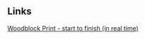 ## Links
[Woodblock Print - start to finish \(in real time\)](https://www.youtube.com/watch?v=0nCbsbaVbVM)